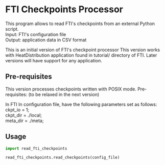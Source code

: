 # FTI Checkpoints Processor

This program allows to read FTI's checkpoints from an external Python script. \
Input: FTI's configuration file \
Output: application data in CSV format

This is an initial version of FTI's checkpoint processor
This version works with HeatDistribution application found in tutorial/ directory 
of FTI. Later versions will have support for any application. 

## Pre-requisites

This version processes checkpoints written with POSIX mode.
Pre-requisites: (to be relaxed in the next version)

In FTI In configuration file, have the following parameters set as follows: \
ckpt_io = 1; \
ckpt_dir = ./local; \
meta_dir = ./meta; 

## Usage

```python
import read_fti_checkpoints

read_fti_checkpoints.read_checkpoints(config_file) 

```

